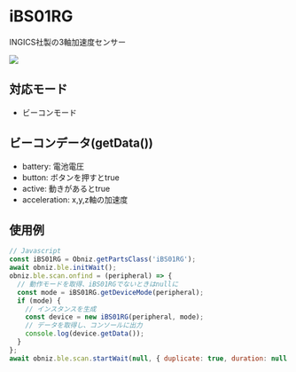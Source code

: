 # iBS01RG

INGICS社製の3軸加速度センサー

![](image.jpg)

## 対応モード

- ビーコンモード

## ビーコンデータ(getData())

- battery: 電池電圧
- button: ボタンを押すとtrue
- active: 動きがあるとtrue
- acceleration: x,y,z軸の加速度

## 使用例

```javascript
// Javascript
const iBS01RG = Obniz.getPartsClass('iBS01RG');
await obniz.ble.initWait();
obniz.ble.scan.onfind = (peripheral) => {
  // 動作モードを取得、iBS01RGでないときはnullに
  const mode = iBS01RG.getDeviceMode(peripheral);
  if (mode) {
    // インスタンスを生成
    const device = new iBS01RG(peripheral, mode);
    // データを取得し、コンソールに出力
    console.log(device.getData());
  }
};
await obniz.ble.scan.startWait(null, { duplicate: true, duration: null });
```
